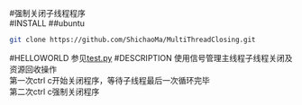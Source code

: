 #强制关闭子线程程序<br/>
#INSTALL
##ubuntu
```bash
git clone https://github.com/ShichaoMa/MultiThreadClosing.git
```
#HELLOWORLD
参见[test.py](https://github.com/ShichaoMa/MultiThreadClosing/blob/master/test.py)
#DESCRIPTION
使用信号管理主线程子线程关闭及资源回收操作<br/>
第一次ctrl c开始关闭程序，等待子线程最后一次循环完毕<br/>
第二次ctrl c强制关闭程序
